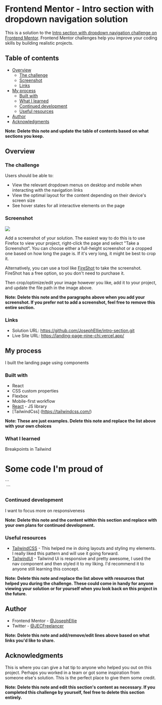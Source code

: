 # Frontend Mentor - Intro section with dropdown navigation solution

This is a solution to the [Intro section with dropdown navigation challenge on Frontend Mentor](https://www.frontendmentor.io/challenges/intro-section-with-dropdown-navigation-ryaPetHE5). Frontend Mentor challenges help you improve your coding skills by building realistic projects.

## Table of contents

- [Overview](#overview)
  - [The challenge](#the-challenge)
  - [Screenshot](#screenshot)
  - [Links](#links)
- [My process](#my-process)
  - [Built with](#built-with)
  - [What I learned](#what-i-learned)
  - [Continued development](#continued-development)
  - [Useful resources](#useful-resources)
- [Author](#author)
- [Acknowledgments](#acknowledgments)

**Note: Delete this note and update the table of contents based on what sections you keep.**

## Overview

### The challenge

Users should be able to:

- View the relevant dropdown menus on desktop and mobile when interacting with the navigation links
- View the optimal layout for the content depending on their device's screen size
- See hover states for all interactive elements on the page

### Screenshot

![](./screenshot.jpg)

Add a screenshot of your solution. The easiest way to do this is to use Firefox to view your project, right-click the page and select "Take a Screenshot". You can choose either a full-height screenshot or a cropped one based on how long the page is. If it's very long, it might be best to crop it.

Alternatively, you can use a tool like [FireShot](https://getfireshot.com/) to take the screenshot. FireShot has a free option, so you don't need to purchase it.

Then crop/optimize/edit your image however you like, add it to your project, and update the file path in the image above.

**Note: Delete this note and the paragraphs above when you add your screenshot. If you prefer not to add a screenshot, feel free to remove this entire section.**

### Links

- Solution URL: https://github.com/JosephEllie/intro-section.git
- Live Site URL: https://landing-page-nine-chi.vercel.app/

## My process

I built the landing page using components

### Built with

- React
- CSS custom properties
- Flexbox
- Mobile-first workflow
- [React](https://reactjs.org/) - JS library
- [TailwindCss] (https://tailwindcss.com/)

**Note: These are just examples. Delete this note and replace the list above with your own choices**

### What I learned

Breakpoints in Tailwind

<h1>Some code I'm proud of</h1>
```
  <div className="flex md:hidden ">
        <img src={heroMobile} alt="" />
      </div>
      <div className="hidden md:flex">
        <img src={heroDesktop} alt="" style={{ width: 550, height: 700 }} />
      </div>
  <img src={databiz} alt="" width={70} className="md:w-[100]" />
```

### Continued development

I want to focus more on responsiveness

**Note: Delete this note and the content within this section and replace with your own plans for continued development.**

### Useful resources

- [TailwindCSS](https://tailwindcss.com/) - This helped me in doing layouts and styling my elements. I really liked this pattern and will use it going forward.
- [TailwindUI](https://tailwindui.com/) - Tailwind Ui is responsive and pretty awesome, I used the nav component and then styled it to my liking. I'd recommend it to anyone still learning this concept.

**Note: Delete this note and replace the list above with resources that helped you during the challenge. These could come in handy for anyone viewing your solution or for yourself when you look back on this project in the future.**

## Author

- Frontend Mentor - [@JosephEllie](https://www.frontendmentor.io/profile/yourusername)
- Twitter - [@JECFreelancer](https://www.twitter.com/JECFreelancer)

**Note: Delete this note and add/remove/edit lines above based on what links you'd like to share.**

## Acknowledgments

This is where you can give a hat tip to anyone who helped you out on this project. Perhaps you worked in a team or got some inspiration from someone else's solution. This is the perfect place to give them some credit.

**Note: Delete this note and edit this section's content as necessary. If you completed this challenge by yourself, feel free to delete this section entirely.**
